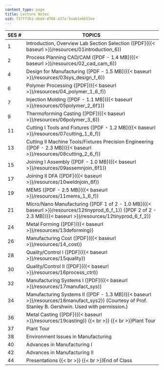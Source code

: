 ```yaml
---
content_type: page
title: Lecture Notes
uid: 737ff3b1-dbdd-d788-a37a-5aa61e6653ee
---
```


| SES # | TOPICS |
| --- | --- |
| 1 | Introduction, Overview Lab Section Selection ([PDF]({{< baseurl >}}/resources/01introduction_6)) |
| 2 | Process Planning CAD/CAM ([PDF - 1.4 MB]({{< baseurl >}}/resources/02_cad_cam_6)) |
| 4 | Design for Manufacturing ([PDF - 1.5 MB]({{< baseurl >}}/resources/03sys_design_f_6)) |
| 6 | Polymer Processing ([PDF]({{< baseurl >}}/resources/04_polymer_1_6_f)) |
| 7 | Injection Molding ([PDF - 1.1 MB]({{< baseurl >}}/resources/05polymer_2_6f1)) |
| 9 | Thermoforming Casting ([PDF]({{< baseurl >}}/resources/06polymer_3_6)) |
| 11 | Cutting I Tools and Fixtures ([PDF - 1.2 MB]({{< baseurl >}}/resources/07cutting_1_6_f)) |
| 13 | Cutting II Machine Tools/Fixtures Precision Engineering ([PDF - 2.3 MB]({{< baseurl >}}/resources/08cutting_2_6_f)) |
| 15 | Joining I Assembly ([PDF - 1.0 MB]({{< baseurl >}}/resources/09assemnjoin_6f1)) |
| 17 | Joining II DFA ([PDF]({{< baseurl >}}/resources/10weldnjoin_6f)) |
| 19 | MEMS ([PDF - 2.5 MB]({{< baseurl >}}/resources/11mems_1_6_f)) |
| 21 | Micro/Nano Manufacturing ([PDF 1 of 2 - 1.0 MB]({{< baseurl >}}/resources/12tinyprod_6_f_1)) ([PDF 2 of 2 - 2.3 MB]({{< baseurl >}}/resources/12tinyprod_6_f_2)) |
| 24 | Metal Forming ([PDF]({{< baseurl >}}/resources/13deforming)) |
| 26 | Manufacturing Cost ([PDF]({{< baseurl >}}/resources/14_cost)) |
| 28 | Quality/Control I ([PDF]({{< baseurl >}}/resources/15quality)) |
| 30 | Quality/Control II ([PDF]({{< baseurl >}}/resources/16process_ctrl)) |
| 32 | Manufacturing Systems I ([PDF]({{< baseurl >}}/resources/17manufact_sys)) |
| 34 | Manufacturing Systems II ([PDF - 1.3 MB]({{< baseurl >}}/resources/18manufact_sys2)) (Courtesy of Prof. Stanley B. Gershwin. Used with permission.) |
| 36 | Metal Casting ([PDF]({{< baseurl >}}/resources/19casting))  {{< br >}}  {{< br >}}Plant Tour |
| 37 | Plant Tour |
| 38 | Environment Issues in Manufacturing |
| 40 | Advances in Manufacturing I |
| 42 | Advances in Manufacturing II |
| 44 | Presentations  {{< br >}}  {{< br >}}End of Class